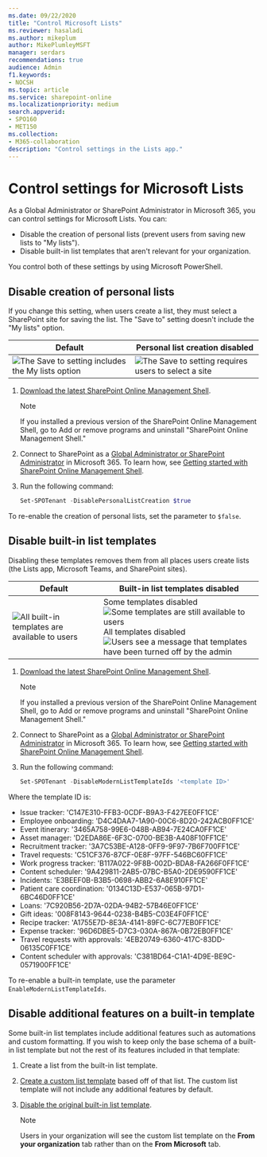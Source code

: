 ```yaml
---
ms.date: 09/22/2020
title: "Control Microsoft Lists"
ms.reviewer: hasaladi
ms.author: mikeplum
author: MikePlumleyMSFT
manager: serdars
recommendations: true
audience: Admin
f1.keywords:
- NOCSH
ms.topic: article
ms.service: sharepoint-online
ms.localizationpriority: medium
search.appverid:
- SPO160
- MET150
ms.collection:
- M365-collaboration
description: "Control settings in the Lists app."
---
```


# Control settings for Microsoft Lists

As a Global Administrator or SharePoint Administrator in Microsoft 365, you can control settings for Microsoft Lists. You can:

- Disable the creation of personal lists (prevent users from saving new lists to "My lists").
- Disable built-in list templates that aren't relevant for your organization.

You control both of these settings by using Microsoft PowerShell.

## Disable creation of personal lists

If you change this setting, when users create a list, they must select a SharePoint site for saving the list. The "Save to" setting doesn't include the "My lists" option.

|Default|Personal list creation disabled|
|---|---|
|![The Save to setting includes the My lists option](media/save-my-lists.png) |![The Save to setting requires users to select a site](media/save-list-site.png)|

1. [Download the latest SharePoint Online Management Shell](https://go.microsoft.com/fwlink/p/?LinkId=255251).

    > [!NOTE]
    > If you installed a previous version of the SharePoint Online Management Shell, go to Add or remove programs and uninstall "SharePoint Online Management Shell."

2. Connect to SharePoint as a [Global Administrator or SharePoint Administrator](./sharepoint-admin-role.md) in Microsoft 365. To learn how, see [Getting started with SharePoint Online Management Shell](/powershell/sharepoint/sharepoint-online/connect-sharepoint-online).

3. Run the following command:

    ```PowerShell
    Set-SPOTenant -DisablePersonalListCreation $true
    ```

To re-enable the creation of personal lists, set the parameter to `$false`.

## Disable built-in list templates

Disabling these templates removes them from all places users create lists (the Lists app, Microsoft Teams, and SharePoint sites).

|Default|Built-in list templates disabled|
|---|---|
|![All built-in templates are available to users](media/list-templates-all.png) |Some templates disabled![Some templates are still available to users](media/list-templates-some.png) <br/> All templates disabled![Users see a message that templates have been turned off by the admin](media/list-templates-none.png)|

1. [Download the latest SharePoint Online Management Shell](https://go.microsoft.com/fwlink/p/?LinkId=255251).

    > [!NOTE]
    > If you installed a previous version of the SharePoint Online Management Shell, go to Add or remove programs and uninstall "SharePoint Online Management Shell."

2. Connect to SharePoint as a [Global Administrator or SharePoint Administrator](./sharepoint-admin-role.md) in Microsoft 365. To learn how, see [Getting started with SharePoint Online Management Shell](/powershell/sharepoint/sharepoint-online/connect-sharepoint-online).

3. Run the following command:

    ```PowerShell
    Set-SPOTenant -DisableModernListTemplateIds '<template ID>'
    ```

Where the template ID is:

- Issue tracker: 'C147E310-FFB3-0CDF-B9A3-F427EE0FF1CE'
- Employee onboarding: 'D4C4DAA7-1A90-00C6-8D20-242ACB0FF1CE'
- Event itinerary: '3465A758-99E6-048B-AB94-7E24CA0FF1CE'
- Asset manager: 'D2EDA86E-6F3C-0700-BE3B-A408F10FF1CE'
- Recruitment tracker: '3A7C53BE-A128-0FF9-9F97-7B6F700FF1CE'
- Travel requests: 'C51CF376-87CF-0E8F-97FF-546BC60FF1CE'
- Work progress tracker: 'B117A022-9F8B-002D-BDA8-FA266F0FF1CE'
- Content scheduler: '9A429811-2AB5-07BC-B5A0-2DE9590FF1CE'
- Incidents: 'E3BEEF0B-B3B5-0698-ABB2-6A8E910FF1CE'
- Patient care coordination: '0134C13D-E537-065B-97D1-6BC46D0FF1CE'
- Loans: '7C920B56-2D7A-02DA-94B2-57B46E0FF1CE'
- Gift ideas: '008F8143-9644-0238-B4B5-C03E4F0FF1CE'
- Recipe tracker: 'A1755E7D-8E3A-4141-89FC-6C77EB0FF1CE'
- Expense tracker: '96D6DBE5-D7C3-030A-867A-0B72EB0FF1CE'
- Travel requests with approvals: '4EB20749-6360-417C-83DD-06135C0FF1CE'
- Content scheduler with approvals: 'C381BD64-C1A1-4D9E-BE9C-0571900FF1CE'

To re-enable a built-in template, use the parameter `EnableModernListTemplateIds`.

## Disable additional features on a built-in template

Some built-in list templates include additional features such as automations and custom formatting. If you wish to keep only the base schema of a built-in list template but not the rest of its features included in that template:

1. Create a list from the built-in list template.
2. [Create a custom list template](lists-custom-template.md) based off of that list. The custom list template will not include any additional features by default.
3. [Disable the original built-in list template](#disable-built-in-list-templates). 

    > [!NOTE]
    > Users in your organization will see the custom list template on the **From your organization** tab rather than on the **From Microsoft** tab.

